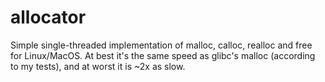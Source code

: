 # allocator

Simple single-threaded implementation of malloc, calloc, realloc and free for Linux/MacOS.
At best it's the same speed as glibc's malloc (according to my tests), and at worst it is ~2x as slow.
